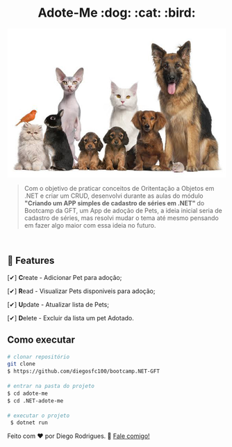 <h1 align="center"> 
Adote-Me :dog: :cat: :bird:
</h1>

<div align="center">
    <img src="https://github.com/diegosfc100/bootcamp.NET-GFT/blob/main/adote-me/.NET-adote-me/img/adocao.jpg?raw=true"/>
</div>



> Com o objetivo de praticar conceitos de Oritentação a Objetos em .NET e criar um CRUD, desenvolvi durante as aulas do módulo <strong>"Criando um APP simples de cadastro de séries em .NET" </strong> do Bootcamp da GFT, um App de adoção de Pets, a ideia inicial seria de cadastro de séries, mas resolvi mudar o tema até mesmo pensando em fazer algo maior com essa ideia no futuro. 

<br>


## 🔨 Features

[✔] <strong>C</strong>reate - Adicionar Pet para adoção;

[✔] <strong>R</strong>ead - Visualizar Pets disponiveis para adoção;

[✔] <strong>U</strong>pdate - Atualizar lista de Pets;

[✔] <strong>D</strong>elete - Excluir da lista um pet Adotado.

## Como executar

```bash
# clonar repositório
git clone 
$ https://github.com/diegosfc100/bootcamp.NET-GFT

# entrar na pasta do projeto
$ cd adote-me
$ cd .NET-adote-me

# executar o projeto
 $ dotnet run
```





Feito com ♥ por Diego Rodrigues. :wave: [Fale comigo!](https://www.linkedin.com/in/dgorodrigues7/)